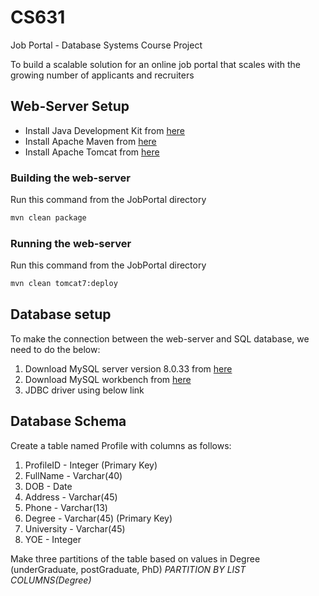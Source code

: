 # CS631
Job Portal - Database Systems Course Project

To build a scalable solution for an online job portal that scales with the growing number
of applicants and recruiters


## Web-Server Setup

* Install Java Development Kit from [here](https://docs.oracle.com/en/java/javase/18/install/overview-jdk-installation.html)
* Install Apache Maven from [here](https://maven.apache.org/install.html)
* Install Apache Tomcat from [here](https://tomcat.apache.org/tomcat-8.5-doc/setup.html)

### Building the web-server

Run this command from the JobPortal directory
```bash
mvn clean package
```
  
### Running the web-server
 
Run this command from the JobPortal directory
```bash
mvn clean tomcat7:deploy
```


## Database setup

To make the connection between the web-server and SQL database, we need to do the below:
1. Download MySQL server version 8.0.33 from [here](https://dev.mysql.com/downloads/mysql/)
2. Download MySQL workbench from [here](https://dev.mysql.com/downloads/workbench/)
3. JDBC driver using below link

## Database Schema

Create a table named Profile with columns as follows:
1. ProfileID - Integer (Primary Key)
2. FullName - Varchar(40)
3. DOB - Date
4. Address - Varchar(45)
5. Phone - Varchar(13)
6. Degree - Varchar(45) (Primary Key)
7. University - Varchar(45)
8. YOE - Integer

Make three partitions of the table based on values in Degree (underGraduate, postGraduate, PhD) 
*PARTITION BY LIST COLUMNS(Degree)*


